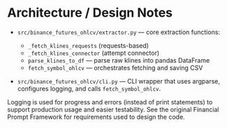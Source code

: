 # Architecture / Design Notes

- `src/binance_futures_ohlcv/extractor.py` — core extraction functions:
  - `_fetch_klines_requests` (requests-based)
  - `_fetch_klines_connector` (attempt connector)
  - `parse_klines_to_df` — parse raw klines into pandas DataFrame
  - `fetch_symbol_ohlcv` — orchestrates fetching and saving CSV

- `src/binance_futures_ohlcv/cli.py` — CLI wrapper that uses argparse,
  configures logging, and calls `fetch_symbol_ohlcv`.

Logging is used for progress and errors (instead of print statements) to
support production usage and easier testability. See the original
Financial Prompt Framework for requirements used to design the code.
